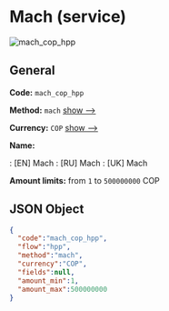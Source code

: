 
# Mach (service) 
![mach_cop_hpp](https://static.openfintech.io/payment_methods/mach_cop_hpp/logo.svg?w=400&c=v0.59.26#w200)  

## General 
 
**Code:** `mach_cop_hpp` 
 
**Method:** `mach` 
 [show -->](/payment-methods/mach/) 
 
**Currency:** `COP` [show -->](/currencies/COP/) 
 
**Name:** 
 
:	[EN] Mach 
:	[RU] Mach 
:	[UK] Mach 
 
**Amount limits:** from `1` to `500000000` COP 

## JSON Object 

```json
{
  "code":"mach_cop_hpp",
  "flow":"hpp",
  "method":"mach",
  "currency":"COP",
  "fields":null,
  "amount_min":1,
  "amount_max":500000000
}
```  
